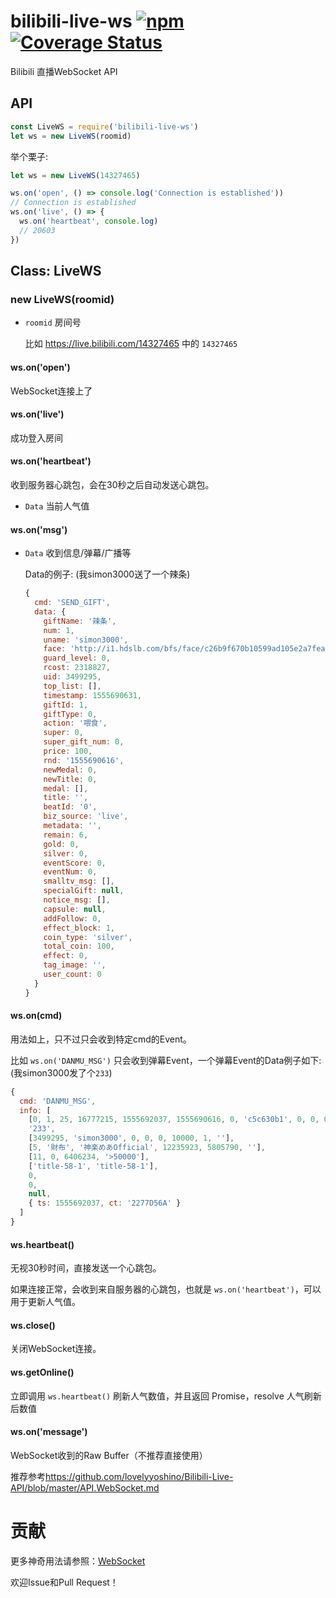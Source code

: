 # bilibili-live-ws [![npm](https://img.shields.io/npm/v/bilibili-live-ws.svg)](https://www.npmjs.com/package/bilibili-live-ws) [![Coverage Status](https://coveralls.io/repos/github/simon300000/bilibili-live-ws/badge.svg?branch=master)](https://coveralls.io/github/simon300000/bilibili-live-ws?branch=master)

Bilibili 直播WebSocket API

## API

```javascript
const LiveWS = require('bilibili-live-ws')
let ws = new LiveWS(roomid)
```

举个栗子:

```javascript
let ws = new LiveWS(14327465)

ws.on('open', () => console.log('Connection is established'))
// Connection is established
ws.on('live', () => {
  ws.on('heartbeat', console.log)
  // 20603
})
```

## Class: LiveWS

### new LiveWS(roomid)

- `roomid` 房间号

  比如 https://live.bilibili.com/14327465 中的 `14327465`

#### ws.on('open')

WebSocket连接上了

#### ws.on('live')

成功登入房间

#### ws.on('heartbeat')

收到服务器心跳包，会在30秒之后自动发送心跳包。

- `Data` 当前人气值

#### ws.on('msg')

- `Data` 收到信息/弹幕/广播等

  Data的例子: (我simon3000送了一个辣条)

  ```javascript
  {
    cmd: 'SEND_GIFT',
    data: {
      giftName: '辣条',
      num: 1,
      uname: 'simon3000',
      face: 'http://i1.hdslb.com/bfs/face/c26b9f670b10599ad105e2a7fea4b5f21c0f0bcf.jpg',
      guard_level: 0,
      rcost: 2318827,
      uid: 3499295,
      top_list: [],
      timestamp: 1555690631,
      giftId: 1,
      giftType: 0,
      action: '喂食',
      super: 0,
      super_gift_num: 0,
      price: 100,
      rnd: '1555690616',
      newMedal: 0,
      newTitle: 0,
      medal: [],
      title: '',
      beatId: '0',
      biz_source: 'live',
      metadata: '',
      remain: 6,
      gold: 0,
      silver: 0,
      eventScore: 0,
      eventNum: 0,
      smalltv_msg: [],
      specialGift: null,
      notice_msg: [],
      capsule: null,
      addFollow: 0,
      effect_block: 1,
      coin_type: 'silver',
      total_coin: 100,
      effect: 0,
      tag_image: '',
      user_count: 0
    }
  }
  ```

#### ws.on(cmd)

用法如上，只不过只会收到特定cmd的Event。

比如 `ws.on('DANMU_MSG')` 只会收到弹幕Event，一个弹幕Event的Data例子如下: (我simon3000发了个`233`)

```javascript
{
  cmd: 'DANMU_MSG',
  info: [
    [0, 1, 25, 16777215, 1555692037, 1555690616, 0, 'c5c630b1', 0, 0, 0],
    '233',
    [3499295, 'simon3000', 0, 0, 0, 10000, 1, ''],
    [5, '財布', '神楽めあOfficial', 12235923, 5805790, ''],
    [11, 0, 6406234, '>50000'],
    ['title-58-1', 'title-58-1'],
    0,
    0,
    null,
    { ts: 1555692037, ct: '2277D56A' }
  ]
}
```



#### ws.heartbeat()

无视30秒时间，直接发送一个心跳包。

如果连接正常，会收到来自服务器的心跳包，也就是 `ws.on('heartbeat')`，可以用于更新人气值。

#### ws.close()

关闭WebSocket连接。

#### ws.getOnline()

立即调用 `ws.heartbeat()` 刷新人气数值，并且返回 Promise，resolve 人气刷新后数值

#### ws.on('message')

WebSocket收到的Raw Buffer（不推荐直接使用）

推荐参考<https://github.com/lovelyyoshino/Bilibili-Live-API/blob/master/API.WebSocket.md>

# 贡献

更多神奇用法请参照：[WebSocket](https://github.com/websockets/ws/blob/master/doc/ws.md#class-websocket)

欢迎Issue和Pull Request！
